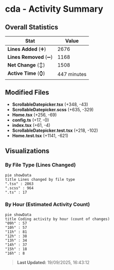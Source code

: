 # cda - Activity Summary 

## Overall Statistics

| Stat                   | Value                                                             |
| ---------------------- | ----------------------------------------------------------------- |
| **Lines Added** (➕)   | 2676                                          |
| **Lines Removed** (➖) | 1168                                        |
| **Net Change** (↕)    | 1508                |
| **Active Time** (⌚)   | 447 minutes |


## Modified Files
- **ScrollableDatepicker.tsx** (+348, -43)
- **ScrollableDatepicker.scss** (+635, -329)
- **Home.tsx** (+256, -69)
- **config.ts** (+17, -0)
- **index.tsx** (+61, -4)
- **ScrollableDatepicker.test.tsx** (+218, -102)
- **Home.test.tsx** (+1141, -621)

## Visualizations

### By File Type (Lines Changed)

```mermaid
pie showData
title Lines changed by file type
".tsx" : 2863
".scss" : 964
".ts" : 17
```

### By Hour (Estimated Activity Count)

```mermaid
pie showData
title Coding activity by hour (count of changes)
"09h" : 57
"10h" : 57
"11h" : 81
"12h" : 38
"13h" : 34
"14h" : 37
"15h" : 18
"16h" : 8
```


> **Last Updated:** 19/09/2025, 16:43:12